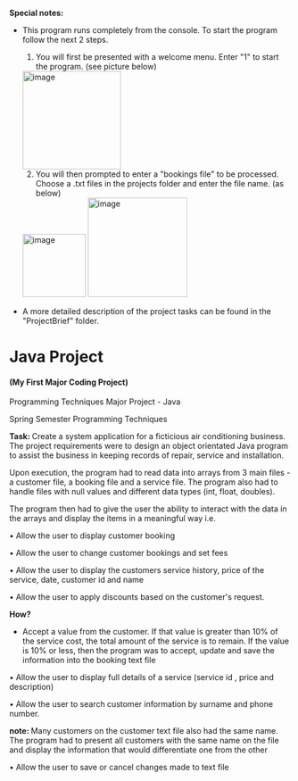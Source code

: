 <strong>Special notes:</strong>

- This program runs completely from the console. To start the program follow the next 2 steps.
  
  1) You will first be presented with a welcome menu. Enter "1" to start the program. (see picture below)
  
  <img width="176" alt="image" src="https://user-images.githubusercontent.com/103421610/201460154-578fdce4-118c-4737-a448-48a21aeef90b.png">
  
  2) You will then prompted to enter a "bookings file" to be processed. Choose a .txt files in the projects folder and enter the file name. (as below)
  
  <img width="113" alt="image" src="https://user-images.githubusercontent.com/103421610/201460356-a8f6ef3b-622a-4d95-b8b7-599f1203df50.png">
  
  <img width="178" alt="image" src="https://user-images.githubusercontent.com/103421610/201460423-035506c2-6c5a-4f27-995c-fa6ce871a5eb.png">

- A more detailed description of the project tasks can be found in the "ProjectBrief" folder. 

# Java Project 
<h4>(My First Major Coding Project)</h4>
Programming Techniques Major Project - Java

Spring Semester
Programming Techniques 

<strong>Task: </strong>Create a system application for a ficticious air conditioning business.
The project requirements were to design an object
orientated Java program to
assist the business in keeping records of repair, service and
installation.

Upon execution, the program had to read data into arrays from 3 main files - a
customer file, a booking file and a service file. The program also had to handle
files with null values and different data types (int, float, doubles).

The program then had to give the user the ability to interact with the data in
the arrays and display the items in a meaningful way i.e.

• Allow the user to display customer booking

• Allow the user to change customer bookings and set fees

• Allow the user to display the customers service history, price of the service,
date, customer id and name

• Allow the user to apply discounts based on the customer's request. 
   
   <strong>How?</strong>
   
  - Accept a value from the customer. If that value is
greater than 10% of the service cost, the total amount of the service is to
remain. If the value is 10% or less, then the program was to accept, update and save the information 
into the booking text file

• Allow the user to display full details of a service (service id , price and
description)

• Allow the user to search customer information by surname and phone
number. 

<strong>note: </strong>Many customers on the customer text file also had the same name.
The program had to present all customers with the same
name on the file and display the information that would differentiate one
from the other

• Allow the user to save or cancel changes made to text file
 
